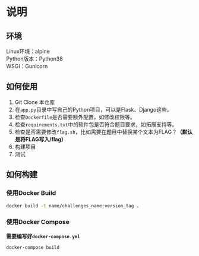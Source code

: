 # 说明
## 环境
Linux环境：alpine\
Python版本：Python38\
WSGI：Gunicorn


## 如何使用
1. Git Clone 本仓库
2. 在`app.py`目录中写自己的Python项目，可以是Flask、Django这些。
3. 检查`Dockerfile`是否需要额外配置，如修改权限等。
4. 检查`requirements.txt`中的软件包是否符合题目要求，如拓展支持等。
5. 检查是否需要修改`flag.sh`，比如需要在题目中替换某个文本为FLAG？**（默认是将FLAG写入/flag）**
6. 构建项目
7. 测试

## 如何构建

### 使用Docker Build
```bash
docker build -t name/challenges_name:version_tag .
```

### 使用Docker Compose
**需要编写好`docker-compose.yml`**
```bash
docker-compose build
```